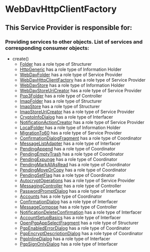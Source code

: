 # WebDavHttpClientFactory
## This Service Provider is responsible for:
### Providing services to other objects. List of services and corresponding consumer objects: 
* create()
	* [Folder](../Structurers/Folder.md) has a role type of Structurer
	* [HttpGeneric](../InformationHolders/HttpGeneric.md) has a role type of Information Holder
	* [WebDavFolder](../ServiceProviders/WebDavFolder.md) has a role type of Service Provider
	* [WebDavHttpClientFactory](../ServiceProviders/WebDavHttpClientFactory.md) has a role type of Service Provider
	* [WebDavStore](../InformationHolders/WebDavStore.md) has a role type of Information Holder
	* [WebDavStoreUriCreator](../ServiceProviders/WebDavStoreUriCreator.md) has a role type of Service Provider
	* [Pop3Folder](../Controllers/Pop3Folder.md) has a role type of Controller
	* [ImapFolder](../Structurers/ImapFolder.md) has a role type of Structurer
	* [ImapStore](../Structurers/ImapStore.md) has a role type of Structurer
	* [ImapStoreUriCreator](../ServiceProviders/ImapStoreUriCreator.md) has a role type of Service Provider
	* [CryptoInfoDialog](../Interfacers/CryptoInfoDialog.md) has a role type of Interfacer
	* [NotificationActionCreator](../ServiceProviders/NotificationActionCreator.md) has a role type of Service Provider
	* [LocalFolder](../InformationHolders/LocalFolder.md) has a role type of Information Holder
	* [MigrationTo60](../ServiceProviders/MigrationTo60.md) has a role type of Service Provider
	* [ConfirmationDialogFragment](../Coordinators/ConfirmationDialogFragment.md) has a role type of Coordinator
	* [MessageListAdapter](../Interfacers/MessageListAdapter.md) has a role type of Interfacer
	* [PendingAppend](../Coordinators/PendingAppend.md) has a role type of Coordinator
	* [PendingEmptyTrash](../Coordinators/PendingEmptyTrash.md) has a role type of Coordinator
	* [PendingExpunge](../Coordinators/PendingExpunge.md) has a role type of Coordinator
	* [PendingMarkAllAsRead](../Coordinators/PendingMarkAllAsRead.md) has a role type of Coordinator
	* [PendingMoveOrCopy](../Coordinators/PendingMoveOrCopy.md) has a role type of Coordinator
	* [PendingSetFlag](../Coordinators/PendingSetFlag.md) has a role type of Coordinator
	* [AutocryptOperations](../ServiceProviders/AutocryptOperations.md) has a role type of Service Provider
	* [MessagingController](../Controllers/MessagingController.md) has a role type of Controller
	* [PasswordPromptDialog](../Interfacers/PasswordPromptDialog.md) has a role type of Interfacer
	* [Accounts](../Coordinators/Accounts.md) has a role type of Coordinator
	* [ConfirmationDialog](../Interfacers/ConfirmationDialog.md) has a role type of Interfacer
	* [MessageCompose](../Controllers/MessageCompose.md) has a role type of Controller
	* [NotificationDeleteConfirmation](../Interfacers/NotificationDeleteConfirmation.md) has a role type of Interfacer
	* [AccountSetupBasics](../Interfacers/AccountSetupBasics.md) has a role type of Interfacer
	* [OpenPgpAppSelectFragment](../Structurers/OpenPgpAppSelectFragment.md) has a role type of Structurer
	* [PgpEnabledErrorDialog](../Coordinators/PgpEnabledErrorDialog.md) has a role type of Coordinator
	* [PgpEncryptDescriptionDialog](../Coordinators/PgpEncryptDescriptionDialog.md) has a role type of Coordinator
	* [PgpInlineDialog](../Interfacers/PgpInlineDialog.md) has a role type of Interfacer
	* [PgpSignOnlyDialog](../Interfacers/PgpSignOnlyDialog.md) has a role type of Interfacer
